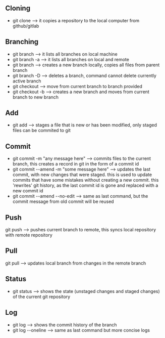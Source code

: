## Cloning

- git clone <github url> --> it copies a repository to the local computer from github/gitlab

## Branching

- git branch --> it lists all branches on local machine
- git branch -a --> it lists all branches on local and remote
- git branch <branch name> --> creates a new branch locally, copies all files from parent branch
- git branch -D <branch name> --> deletes a branch, command cannot delete currently active branch
- git checkout <branch name> --> move from current branch to branch provided
- git checkout -b <branch name> --> creates a new branch and moves from current branch to new branch

## Add

- git add <file name> --> stages a file that is new or has been modified, only staged files can be commited to git

## Commit

- git commit -m "any message here" --> commits files to the current branch, this creates a record in git in the form of a commit id
- git commit --amend -m "some message here" --> updates the last commit, with new changes that were staged. this is used to update commits that have some mistakes without creating a new commit. this 'rewrites' git history, as the last commit id is gone and replaced with a new commit id
- git commit --amend --no-edit --> same as last command, but the commit message from old commit will be reused

## Push

git push --> pushes current branch to remote, this syncs local repository with remote repository

## Pull

git pull --> updates local branch from changes in the remote branch

## Status

- git status --> shows the state (unstaged changes and staged changes) of the current git repository

## Log

- git log --> shows the commit history of the branch
- git log --oneline --> same as last command but more concise logs
